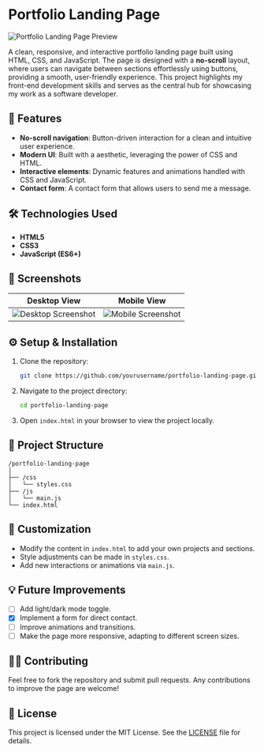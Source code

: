 # **Portfolio Landing Page**

![Portfolio Landing Page Preview](path-to-screenshot)

A clean, responsive, and interactive portfolio landing page built using HTML, CSS, and JavaScript. The page is designed with a **no-scroll** layout, where users can navigate between sections effortlessly using buttons, providing a smooth, user-friendly experience. This project highlights my front-end development skills and serves as the central hub for showcasing my work as a software developer.

## 🚀 **Features**
- **No-scroll navigation**: Button-driven interaction for a clean and intuitive user experience.
- **Modern UI**: Built with a aesthetic, leveraging the power of CSS and HTML.
- **Interactive elements**: Dynamic features and animations handled with CSS and JavaScript.
- **Contact form**: A contact form that allows users to send me a message.
## 🛠️ **Technologies Used**
- **HTML5**
- **CSS3**
- **JavaScript (ES6+)**

## 📸 **Screenshots**
| Desktop View | Mobile View |
| ------------ | ----------- |
| ![Desktop Screenshot](path-to-desktop-image) | ![Mobile Screenshot](path-to-mobile-image) |

## ⚙️ **Setup & Installation**
1. Clone the repository:
   ```bash
   git clone https://github.com/yourusername/portfolio-landing-page.git
   ```
2. Navigate to the project directory:
   ```bash
   cd portfolio-landing-page
   ```
3. Open `index.html` in your browser to view the project locally.

## 📁 **Project Structure**
```
/portfolio-landing-page
│
├── /css
│   └── styles.css
├── /js
│   └── main.js
└── index.html
```

## 🎨 **Customization**
- Modify the content in `index.html` to add your own projects and sections.
- Style adjustments can be made in `styles.css`.
- Add new interactions or animations via `main.js`.

## 💡 **Future Improvements**
- [ ] Add light/dark mode toggle.
- [x] Implement a form for direct contact.
- [ ] Improve animations and transitions.
- [ ] Make the page more responsive, adapting to different screen sizes.

## 🧑‍💻 **Contributing**
Feel free to fork the repository and submit pull requests. Any contributions to improve the page are welcome!

## 📝 **License**
This project is licensed under the MIT License. See the [LICENSE](LICENSE) file for details.
